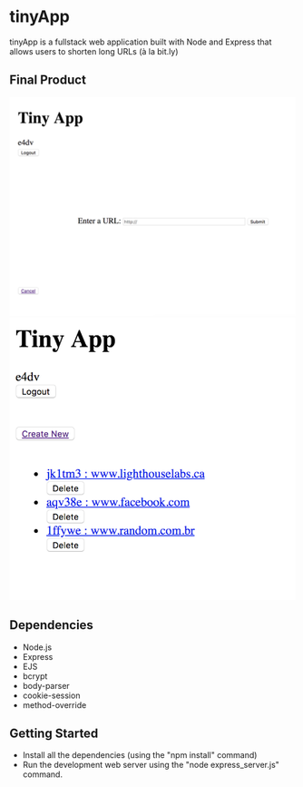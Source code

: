 # tinyApp

tinyApp is a fullstack web application built with Node and Express that allows users to shorten long URLs (à la bit.ly)

## Final Product

![Create New Short URL](/Docs/Create-new.png)
![URLs List](/Docs/URLs-list.png)

## Dependencies

- Node.js
- Express
- EJS
- bcrypt
- body-parser
- cookie-session
- method-override

## Getting Started

 - Install all the dependencies (using the "npm install" command)
 - Run the development web server using the "node express_server.js" command.
